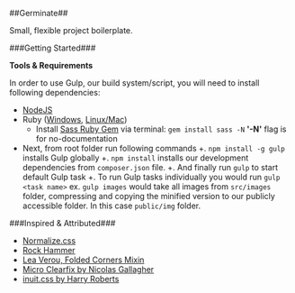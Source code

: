 ##Germinate##

Small, flexible project boilerplate.

###Getting Started###

**Tools & Requirements**

In order to use Gulp, our build system/script, you will need to install following dependencies:

+ [NodeJS](http://nodejs.org)
+ Ruby ([Windows](http://rubyinstaller.org), [Linux/Mac](http://rvm.io))
  + Install [Sass Ruby Gem](https://rubygems.org/gems/sass) via terminal: `gem install sass -N` __'-N'__ flag is for no-documentation
+ Next, from root folder run following commands
  +. `npm install -g gulp` installs Gulp globally
  +. `npm install` installs our development dependencies from `composer.json` file.
  +. And finally run `gulp` to start default Gulp task
  +. To run Gulp tasks individually you would run `gulp <task name>` ex. `gulp images` would take all images from `src/images` folder, compressing and copying the minified version to our publicly accessible folder. In this case `public/img` folder.

###Inspired & Attributed###

- [Normalize.css](http://necolas.github.io/normalize.css)
- [Rock Hammer](https://github.com/malarkey/Rock-Hammer)
- [Lea Verou, Folded Corners Mixin](http://codepen.io/leaverou/pen/raGaN)
- [Micro Clearfix by Nicolas Gallagher](http://nicolasgallagher.com/micro-clearfix-hack)
- [inuit.css by Harry Roberts](https://github.com/csswizardry/inuit.css)